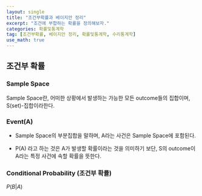 ```yaml
---
layout: single
title: "조건부확률과 베이지안 정리"
excerpt: "조건에 부합하는 확률을 정의해보자."
categories: 확률및통계학
tag: [조건부확률, 베이지안 정리, 확률및통계학, 수리통계학]
use_math: true
---
```


## 조건부 확률



###  Sample Space 

Sample Space란, 어떠한 상황에서 발생하는 가능한 모든 outcome들의 집합이며, S(set)-집합이라한다.


### Event(A)

* Sample Space의 부분집합을 말하며, A라는 사건은 Sample Space에 포함된다.

* P(A) 라고 하는 것은 A가 발생할 확률이라는 것을 의미하기 보단, S의 outcome이 A라는 특정 사건에 속할 확률을 뜻한다.


###  Conditional Probability (조건부 확률)

$P(B|A)$
